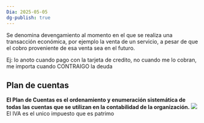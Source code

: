```yaml
---
Dia: 2025-05-05
dg-publish: true
---
```

Se denomina devengamiento al momento en el que se realiza una transacción económica, por ejemplo la venta de un servicio, a pesar de que el cobro proveniente de esa venta sea en el futuro.

Ej: lo anoto cuando pago con la tarjeta de credito, no cuando me lo cobran, me importa cuando CONTRAIGO la deuda


## Plan de cuentas 
**El Plan de Cuentas es el ordenamiento y enumeración sistemática de todas las cuentas que se utilizan en la contabilidad de la organización.**
**![](https://lh7-rt.googleusercontent.com/slidesz/AGV_vUcC3Xy_DmU6J-z4E44ng60hqgiAr67FJnhx76Zoi__Q8P8rSEvAYcX9UcFahL8nPIXxsk9IM-Md1qN3aOGzZPK6Uikj4KfpuPxMWc11slupE9RHF4bFMn8fQe5Mldtz-Wpr2AWKgA=s2048?key=27-GChK4NeZTL2IogdJ5VEwi)**
El IVA es el unico impuesto que es patrimo